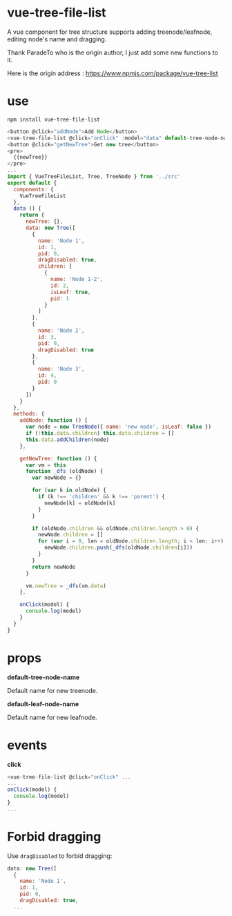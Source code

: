 # vue-tree-file-list
A vue component for tree structure supports adding treenode/leafnode, editing node's name and dragging.

Thank ParadeTo who is the origin author, I just add some new functions to it.

Here is the origin address : https://www.npmjs.com/package/vue-tree-list

# use
``npm install vue-tree-file-list``

```javascript
<button @click="addNode">Add Node</button>
<vue-tree-file-list @click="onClick" :model="data" default-tree-node-name="new node" default-leaf-node-name="new leaf"></vue-tree-file-list>
<button @click="getNewTree">Get new tree</button>
<pre>
  {{newTree}}
</pre>
...
import { VueTreeFileList, Tree, TreeNode } from '../src'
export default {
  components: {
    VueTreeFileList
  },
  data () {
    return {
      newTree: {},
      data: new Tree([
        {
          name: 'Node 1',
          id: 1,
          pid: 0,
          dragDisabled: true,
          children: [
            {
              name: 'Node 1-2',
              id: 2,
              isLeaf: true,
              pid: 1
            }
          ]
        },
        {
          name: 'Node 2',
          id: 3,
          pid: 0,
          dragDisabled: true
        },
        {
          name: 'Node 3',
          id: 4,
          pid: 0
        }
      ])
    }
  },
  methods: {
    addNode: function () {
      var node = new TreeNode({ name: 'new node', isLeaf: false })
      if (!this.data.children) this.data.children = []
      this.data.addChildren(node)
    },

    getNewTree: function () {
      var vm = this
      function _dfs (oldNode) {
        var newNode = {}

        for (var k in oldNode) {
          if (k !== 'children' && k !== 'parent') {
            newNode[k] = oldNode[k]
          }
        }

        if (oldNode.children && oldNode.children.length > 0) {
          newNode.children = []
          for (var i = 0, len = oldNode.children.length; i < len; i++) {
            newNode.children.push(_dfs(oldNode.children[i]))
          }
        }
        return newNode
      }

      vm.newTree = _dfs(vm.data)
    },

    onClick(model) {
      console.log(model)
    }
  }
}
```

# props
**default-tree-node-name**
 
 Default name for new treenode.

**default-leaf-node-name**

Default name for new leafnode.

# events
**click**

```javascript
<vue-tree-file-list @click="onClick" ...
...
onClick(model) {
  console.log(model)
}
...
```

# Forbid dragging
Use `dragDisabled` to forbid dragging:
```javascript
data: new Tree([
  {
    name: 'Node 1',
    id: 1,
    pid: 0,
    dragDisabled: true,
  ...
```

